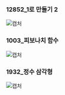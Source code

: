 
### 12852_1로 만들기 2
![캡처](https://user-images.githubusercontent.com/54586491/194909086-f4aa7af9-a279-42f6-9843-3dd4ceb09d5a.PNG)

### 1003_피보나치 함수 
![캡처](https://user-images.githubusercontent.com/54586491/195139366-e9962a8b-4425-4c47-a10e-07e2449d1991.PNG)

### 1932_정수 삼각형
![캡처](https://user-images.githubusercontent.com/54586491/195371323-a87dbd3f-5bd3-47a9-9490-f914e4764e82.PNG)
